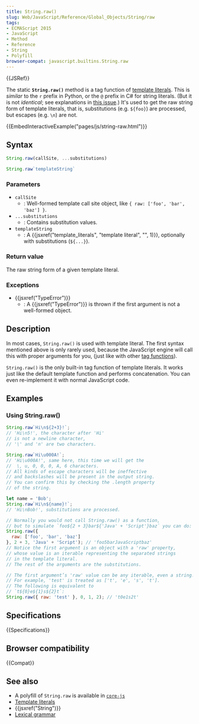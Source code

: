 ```yaml
---
title: String.raw()
slug: Web/JavaScript/Reference/Global_Objects/String/raw
tags:
- ECMAScript 2015
- JavaScript
- Method
- Reference
- String
- Polyfill
browser-compat: javascript.builtins.String.raw
---
```

{{JSRef}}

The static **`String.raw()`** method is a tag function of
[template literals](/en-US/docs/Web/JavaScript/Reference/template_strings). This
is _similar_ to the `r` prefix in Python, or the `@` prefix in C# for string
literals. (But it is not _identical_; see explanations in
[this issue](https://bugs.chromium.org/p/v8/issues/detail?id=5016).) It's used
to get the raw string form of template literals, that is, substitutions (e.g.
`${foo}`) are processed, but escapes (e.g. `\n`) are not.

{{EmbedInteractiveExample("pages/js/string-raw.html")}}

## Syntax

```js
String.raw(callSite, ...substitutions)

String.raw`templateString`
```

### Parameters

- `callSite`
  - : Well-formed template call site object, like
    `{ raw: ['foo', 'bar', 'baz'] }`.
- `...substitutions`
  - : Contains substitution values.
- `templateString`
  - : A
    {{jsxref("template_literals", "template literal", "", 1)}},
    optionally with substitutions (`${...}`).

### Return value

The raw string form of a given template literal.

### Exceptions

- {{jsxref("TypeError")}}
  - : A {{jsxref("TypeError")}} is thrown if the first argument is not
    a well-formed object.

## Description

In most cases, `String.raw()` is used with template literal. The first syntax
mentioned above is only rarely used, because the JavaScript engine will call
this with proper arguments for you, (just like with other
[tag functions](/en-US/docs/Web/JavaScript/Reference/template_strings#Tagged_template_literals)).

`String.raw()` is the only built-in tag function of template literals. It works
just like the default template function and performs concatenation. You can even
re-implement it with normal JavaScript code.

## Examples

### Using String.raw()

```js
String.raw`Hi\n${2+3}!`;
// 'Hi\n5!', the character after 'Hi'
// is not a newline character,
// '\' and 'n' are two characters.

String.raw`Hi\u000A!`;
// 'Hi\u000A!', same here, this time we will get the
//  \, u, 0, 0, 0, A, 6 characters.
// All kinds of escape characters will be ineffective
// and backslashes will be present in the output string.
// You can confirm this by checking the .length property
// of the string.

let name = 'Bob';
String.raw`Hi\n${name}!`;
// 'Hi\nBob!', substitutions are processed.

// Normally you would not call String.raw() as a function,
// but to simulate `foo${2 + 3}bar${'Java' + 'Script'}baz` you can do:
String.raw({
  raw: ['foo', 'bar', 'baz']
}, 2 + 3, 'Java' + 'Script'); // 'foo5barJavaScriptbaz'
// Notice the first argument is an object with a 'raw' property,
// whose value is an iterable representing the separated strings
// in the template literal.
// The rest of the arguments are the substitutions.

// The first argument’s 'raw' value can be any iterable, even a string!
// For example, 'test' is treated as ['t', 'e', 's', 't'].
// The following is equivalent to
// `t${0}e${1}s${2}t`:
String.raw({ raw: 'test' }, 0, 1, 2); // 't0e1s2t'
```

## Specifications

{{Specifications}}

## Browser compatibility

{{Compat}}

## See also

- A polyfill of `String.raw` is available in
  [`core-js`](https://github.com/zloirock/core-js#ecmascript-string-and-regexp)
- [Template literals](/en-US/docs/Web/JavaScript/Reference/template_strings)
- {{jsxref("String")}}
- [Lexical grammar](/en-US/docs/Web/JavaScript/Reference/Lexical_grammar)
